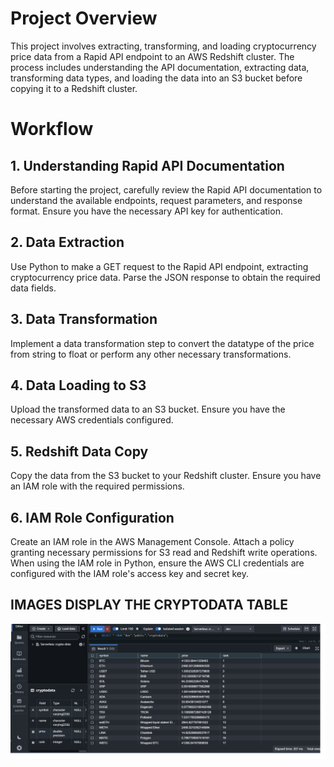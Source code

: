 
# Project Overview
This project involves extracting, transforming, and loading cryptocurrency price data from a Rapid API endpoint to an AWS Redshift cluster. The process includes understanding the API documentation, extracting data, transforming data types, and loading the data into an S3 bucket before copying it to a Redshift cluster.

# Workflow
## 1. Understanding Rapid API Documentation
Before starting the project, carefully review the Rapid API documentation to understand the available endpoints, request parameters, and response format. Ensure you have the necessary API key for authentication.

## 2. Data Extraction
Use Python to make a GET request to the Rapid API endpoint, extracting cryptocurrency price data. Parse the JSON response to obtain the required data fields.

## 3. Data Transformation
Implement a data transformation step to convert the datatype of the price from string to float or perform any other necessary transformations.

## 4. Data Loading to S3
Upload the transformed data to an S3 bucket. Ensure you have the necessary AWS credentials configured.

## 5. Redshift Data Copy
Copy the data from the S3 bucket to your Redshift cluster. Ensure you have an IAM role with the required permissions.

## 6. IAM Role Configuration
Create an IAM role in the AWS Management Console.
Attach a policy granting necessary permissions for S3 read and Redshift write operations.
When using the IAM role in Python, ensure the AWS CLI credentials are configured with the IAM role's access key and secret key.

## IMAGES DISPLAY THE CRYPTODATA TABLE
![Alt text](cryptoredshift.png)


